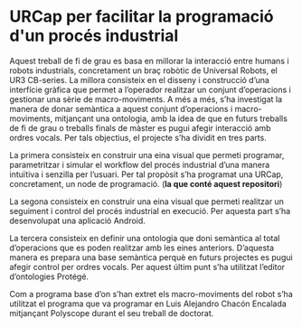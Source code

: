 # URCap per facilitar la programació d'un procés industrial
Aquest treball de fi de grau es basa en millorar la interacció entre humans i robots industrials,
concretament un braç robòtic de Universal Robots, el UR3 CB-series. La millora consisteix en el
disseny i construcció d’una interfície gràfica que permet a l’operador realitzar un conjunt
d’operacions i gestionar una sèrie de macro-moviments. A més a més, s’ha investigat la manera
de donar semàntica a aquest conjunt d’operacions i macro-moviments, mitjançant una ontologia,
amb la idea de que en futurs treballs de fi de grau o treballs finals de màster es pugui afegir
interacció amb ordres vocals. Per tals objectius, el projecte s’ha dividit en tres parts.

La primera consisteix en construir una eina visual que permeti programar, parametritzar i simular
el workflow del procés industrial d’una manera intuïtiva i senzilla per l’usuari. Per tal propòsit
s’ha programat una URCap, concretament, un node de programació. (**la que conté aquest repositori**)

La segona consisteix en construir una eina visual que permeti realitzar un seguiment i control del
procés industrial en execució. Per aquesta part s’ha desenvolupat una aplicació Android.

La tercera consisteix en definir una ontologia que doni semàntica al total d’operacions que es
poden realitzar amb les eines anteriors. D’aquesta manera es prepara una base semàntica perquè
en futurs projectes es pugui afegir control per ordres vocals. Per aquest últim punt s’ha utilitzat
l’editor d’ontologies Protégé.

Com a programa base d’on s’han extret els macro-moviments del robot s’ha utilitzat el programa
que va programar en Luis Alejandro Chacón Encalada mitjançant Polyscope durant el seu treball
de doctorat.

